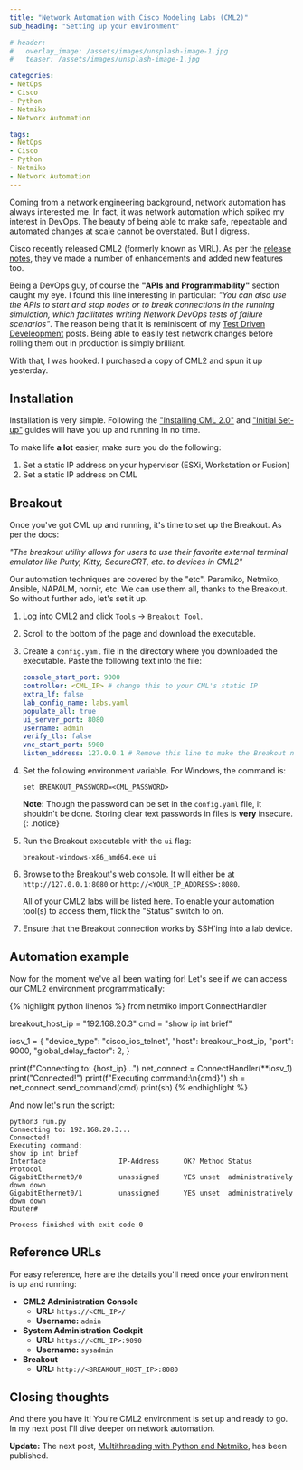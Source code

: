 ```yaml
---
title: "Network Automation with Cisco Modeling Labs (CML2)"
sub_heading: "Setting up your environment"

# header:
#   overlay_image: /assets/images/unsplash-image-1.jpg
#   teaser: /assets/images/unsplash-image-1.jpg

categories:
- NetOps
- Cisco
- Python
- Netmiko
- Network Automation

tags:
- NetOps
- Cisco
- Python
- Netmiko
- Network Automation
---
```


Coming from a network engineering background, network automation has always interested me. In fact, it was network automation which spiked my interest in DevOps. The beauty of being able to make safe, repeatable and automated changes at scale cannot be overstated. But I digress.

Cisco recently released CML2 (formerly known as VIRL). As per the [release notes](https://www.cisco.com/c/en/us/td/docs/cloud_services/cisco_modeling_labs/v200/release/notes/b_cml_release_notes_2-0/m_overview.html), they've made a number of enhancements and added new features too. 

Being a DevOps guy, of course the **"APIs and Programmability"** section caught my eye. I found this line interesting in particular: _"You can also use the APIs to start and stop nodes or to break connections in the running simulation, which facilitates writing Network DevOps tests of failure scenarios"_. The reason being that it is reminiscent of my [Test Driven Develeopment](/tags/#tdd) posts. Being able to easily test network changes before rolling them out in production is simply brilliant. 

With that, I was hooked. I purchased a copy of CML2 and spun it up yesterday.

## Installation

Installation is very simple. Following the ["Installing CML 2.0"](https://www.cisco.com/c/en/us/td/docs/cloud_services/cisco_modeling_labs/v200/quick/start/b_cml_quick_start_2-0/m_deploy_and_configure.html) and ["Initial Set-up"](https://www.cisco.com/c/en/us/td/docs/cloud_services/cisco_modeling_labs/v200/quick/start/b_cml_quick_start_2-0/m_initial_configuration.html) guides will have you up and running in no time.

To make life **a lot** easier, make sure you do the following:
1. Set a static IP address on your hypervisor (ESXi, Workstation or Fusion)
2. Set a static IP address on CML

## Breakout

Once you've got CML up and running, it's time to set up the Breakout. As per the docs:

_"The breakout utility allows for users to use their favorite external terminal emulator like Putty, Kitty, SecureCRT, etc. to devices in CML2"_

Our automation techniques are covered by the "etc". Paramiko, Netmiko, Ansible, NAPALM, nornir, etc. We can use them all, thanks to the Breakout. So without further ado, let's set it up.

1. Log into CML2 and click `Tools` -> `Breakout Tool`. 
2. Scroll to the bottom of the page and download the executable.
3. Create a `config.yaml` file in the directory where you downloaded the executable. Paste the following text into the file:
    ```yaml
    console_start_port: 9000
    controller: <CML_IP> # change this to your CML's static IP
    extra_lf: false
    lab_config_name: labs.yaml
    populate_all: true
    ui_server_port: 8080
    username: admin
    verify_tls: false
    vnc_start_port: 5900
    listen_address: 127.0.0.1 # Remove this line to make the Breakout network accessible 
    ``` 

4. Set the following environment variable. For Windows, the command is:

    ```
    set BREAKOUT_PASSWORD=<CML_PASSWORD>
    ```

    **Note:** Though the password can be set in the `config.yaml` file, it shouldn't be done. Storing clear text passwords in files is **very** insecure. 
    {: .notice}
  
5. Run the Breakout executable with the `ui` flag:

    ```
    breakout-windows-x86_amd64.exe ui
    ```

6. Browse to the Breakout's web console. It will either be at `http://127.0.0.1:8080` or `http://<YOUR_IP_ADDRESS>:8080`.
  
    All of your CML2 labs will be listed here. To enable your automation tool(s) to access them, flick the "Status" switch to on.   

7. Ensure that the Breakout connection works by SSH'ing into a lab device. 

## Automation example

Now for the moment we've all been waiting for! Let's see if we can access our CML2 environment programmatically:

{% highlight python linenos %}
from netmiko import ConnectHandler

breakout_host_ip = "192.168.20.3"
cmd = "show ip int brief"

iosv_1 = {
    "device_type": "cisco_ios_telnet",
    "host": breakout_host_ip,
    "port": 9000,
    "global_delay_factor": 2,
}

print(f"Connecting to: {host_ip}...")
net_connect = ConnectHandler(**iosv_1)
print("Connected!")
print(f"Executing command:\n{cmd}")
sh = net_connect.send_command(cmd)
print(sh)
{% endhighlight %}

And now let's run the script:

```
python3 run.py
Connecting to: 192.168.20.3...
Connected!
Executing command:
show ip int brief
Interface                  IP-Address      OK? Method Status                Protocol
GigabitEthernet0/0         unassigned      YES unset  administratively down down    
GigabitEthernet0/1         unassigned      YES unset  administratively down down    
Router#

Process finished with exit code 0
```

## Reference URLs

For easy reference, here are the details you'll need once your environment is up and running:

* **CML2 Administration Console**
  * **URL:** `https://<CML_IP>/`
  * **Username:** `admin`
* **System Administration Cockpit**
  * **URL:** `https://<CML_IP>:9090`
  * **Username:** `sysadmin`
* **Breakout**
  * **URL:** `http://<BREAKOUT_HOST_IP>:8080`

## Closing thoughts

And there you have it! You're CML2 environment is set up and ready to go. In my next post I'll dive deeper on network automation.

**Update:** The next post, [Multithreading with Python and Netmiko](/2020/06/28/multithreading-with-python-netmiko/), has been published.